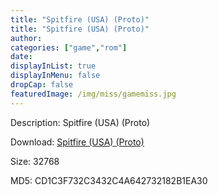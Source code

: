 ```yaml
---
title: "Spitfire (USA) (Proto)"
title: "Spitfire (USA) (Proto)"
author: 
categories: ["game","rom"]
date: 
displayInList: true
displayInMenu: false
dropCap: false
featuredImage: /img/miss/gamemiss.jpg
---
```


Description: Spitfire (USA) (Proto)

Download: <a href="https://kknackGearCT.ctfile.com/fs/2629127-327667927" target = "_blank" rel = "nofollow" > Spitfire (USA) (Proto)</a>

Size: 32768

MD5: CD1C3F732C3432C4A642732182B1EA30


